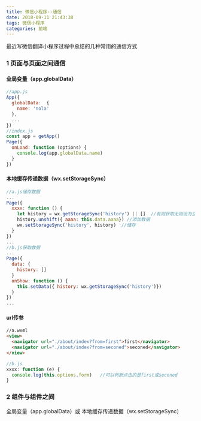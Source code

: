 ```yaml
---
title: 微信小程序--通信
date: 2018-09-11 21:43:38
tags: 微信小程序
categories: 前端
---
```


最近写微信翻译小程序过程中总结的几种常用的通信方式
<escape><!-- more --></escape>
### 1 页面与页面之间通信
#### 全局变量（app.globalData）
```javascript
//app.js
App({
  globalData:  {
    name: 'nola'
  },
  ...
})
//index.js
const app = getApp()
Page({
  onLoad: function (options) {
    console.log(app.globalData.name)
  }
})
```

#### 本地缓存传递数据（wx.setStorageSync）
```javascript
//a.js储存数据
...
Page({
  xxxx: function () {
    let history = wx.getStorageSync('history') || []  //有则获取无则设为空数组
    history.unshift({ aaaa: this.data.aaaa}) //添加数据
    wx.setStorageSync('history', history)  //储存
  }
})
...
//b.js获取数据
...
Page({
  data: {
    history: [] 
  }
  onShow: function () {
    this.setData({ history: wx.getStorageSync('history')})
  }
})
...
```

#### url传参
```html
//a.wxml
<view>
  <navigator url="./about/index?from=first">first</navigator>
  <navigator url="./about/index?from=seconed">seconed</navigator>
</view>
```

```javascript
//b.js
xxxx: function (e) {
  console.log(this.options.form)   //可以判断点击的是first或seconed
}
```

### 2 组件与组件之间
全局变量（app.globalData）或 本地缓存传递数据（wx.setStorageSync）
